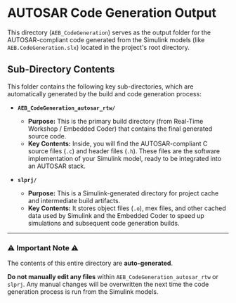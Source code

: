 # AUTOSAR Code Generation Output

This directory (`AEB_CodeGeneration`) serves as the output folder for the AUTOSAR-compliant code generated from the Simulink models (like `AEB.CodeGeneration.slx`) located in the project's root directory.

## Sub-Directory Contents

This folder contains the following key sub-directories, which are automatically generated by the build and code generation process:

* **`AEB_CodeGeneration_autosar_rtw/`**
    * **Purpose:** This is the primary build directory (from Real-Time Workshop / Embedded Coder) that contains the final generated source code.
    * **Key Contents:** Inside, you will find the AUTOSAR-compliant C source files (`.c`) and header files (`.h`). These files are the software implementation of your Simulink model, ready to be integrated into an AUTOSAR stack.

* **`slprj/`**
    * **Purpose:** This is a Simulink-generated directory for project cache and intermediate build artifacts.
    * **Key Contents:** It stores object files (`.o`), mex files, and other cached data used by Simulink and the Embedded Coder to speed up simulations and subsequent code generation builds.

---

### :warning: **Important Note** :warning:

The contents of this entire directory are **auto-generated**.

**Do not manually edit any files** within `AEB_CodeGeneration_autosar_rtw` or `slprj`. Any manual changes will be overwritten the next time the code generation process is run from the Simulink models.
